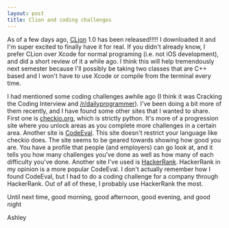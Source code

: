 ```yaml
---
layout: post
title: Clion and coding challenges
---
```


As of a few days ago, [CLion](https://www.jetbrains.com/clion/) 1.0 has been released!!!!! I downloaded it and I'm super excited to finally have it for real. If you didn't already know, I prefer CLion over Xcode for normal programing (i.e. not iOS development), and did a short review of it a while ago. I think this will help tremendously next semester because I'll possibly be taking two classes that are C++ based and I won't have to use Xcode or compile from the terminal every time.

I had mentioned some coding challenges awhile ago (I think it was Cracking the Coding Interview and [/r/dailyprogrammer](http://www.reddit.com/r/dailyprogrammer/wiki/challenges)). I've been doing a bit more of them recently, and I have found some other sites that I wanted to share.  First one is [checkio.org](http://www.checkio.org/), which is strictly python. It's more of a progression site where you unlock areas as you complete more challenges in a certain area. Another site is [CodeEval](https://www.codeeval.com/). This site doesn't restrict your language like checkio does. The site seems to be geared towards showing how good you are. You have a profile that people (and employers) can go look at, and it tells you how many challenges you've done as well as how many of each difficulty you've done. Another site I've used is [HackerRank](https://www.hackerrank.com/). HackerRank in my opinion is a more popular CodeEval. I don't actually remember how I found CodeEval, but I had to do a coding challenge for a company through HackerRank. Out of all of these, I probably use HackerRank the most.

Until next time, good morning, good afternoon, good evening, and good night

Ashley